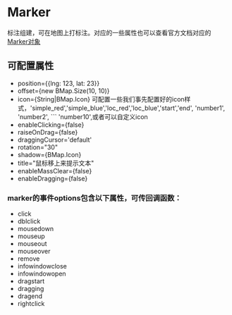 # Marker
标注组建，可在地图上打标注。对应的一些属性也可以查看官方文档对应的[Marker对象](http://lbsyun.baidu.com/cms/jsapi/reference/jsapi_reference.html#a3b2)

## 可配置属性
- position={{lng: 123, lat: 23}}
- offset={new BMap.Size(10, 10)}
- icon={String|BMap.Icon} 可配置一些我们事先配置好的icon样式，'simple_red','simple_blue','loc_red','loc_blue','start','end', 'number1', 'number2', ``` 'number10',或者可以自定义icon
- enableClicking={false}
- raiseOnDrag={false}
- draggingCursor='default'
- rotation="30"
- shadow={BMap.Icon}
- title="鼠标移上来提示文本"
- enableMassClear={false}
- enableDragging={false}

### marker的事件options包含以下属性，可传回调函数：
- click 
- dblclick 
- mousedown
- mouseup
- mouseout
- mouseover
- remove
- infowindowclose
- infowindowopen
- dragstart
- dragging
- dragend
- rightclick
